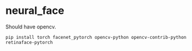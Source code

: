 # neural_face


Should have opencv.

```
pip install torch facenet_pytorch opencv-python opencv-contrib-python retinaface-pytorch
  
```
